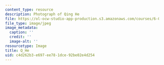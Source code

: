 ```yaml
---
content_type: resource
description: Photograph of Qing He
file: https://ol-ocw-studio-app-production.s3.amazonaws.com/courses/6-041sc-probabilistic-systems-analysis-and-applied-probability-fall-2013/c4d262b3e697ee781dce92be02e4d254_Q_He.jpg
file_type: image/jpeg
image_metadata:
  caption: ''
  credit: ''
  image-alt: ''
resourcetype: Image
title: Q_He
uid: c4d262b3-e697-ee78-1dce-92be02e4d254
---
```

